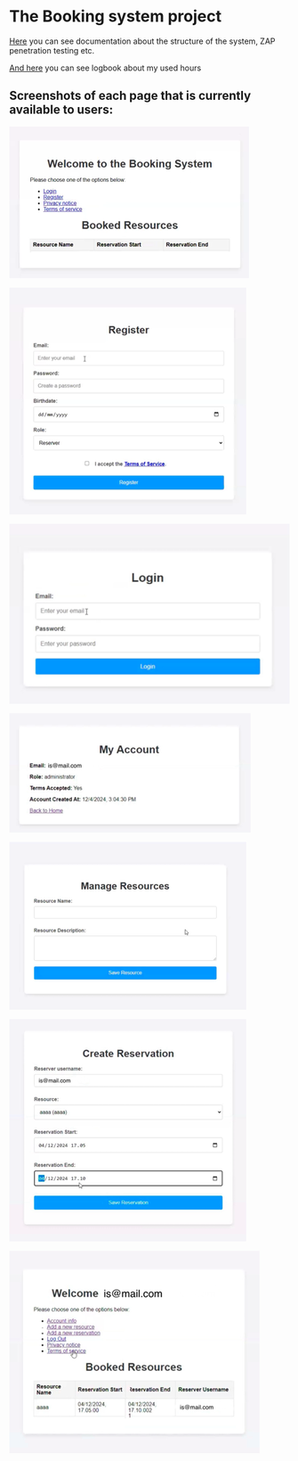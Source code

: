 # The Booking system project

[Here](https://github.com/Centriawarrior/potential-doodle/blob/main/Documentation.pdf) you can see documentation about the structure of the system, ZAP penetration testing etc.

[And here](https://github.com/Centriawarrior/potential-doodle/blob/main/logbook.md) you can see logbook about my used hours

## Screenshots of each page that is currently available to users:

![ ](images/bs_welcome.png)

![ ](images/bs_register.png)

![ ](images/bs_login.png)

![ ](images/bs_account.png)

![ ](images/bs_resources.png)

![ ](images/bs_reservation.png)

![ ](images/bs_logged.png)
